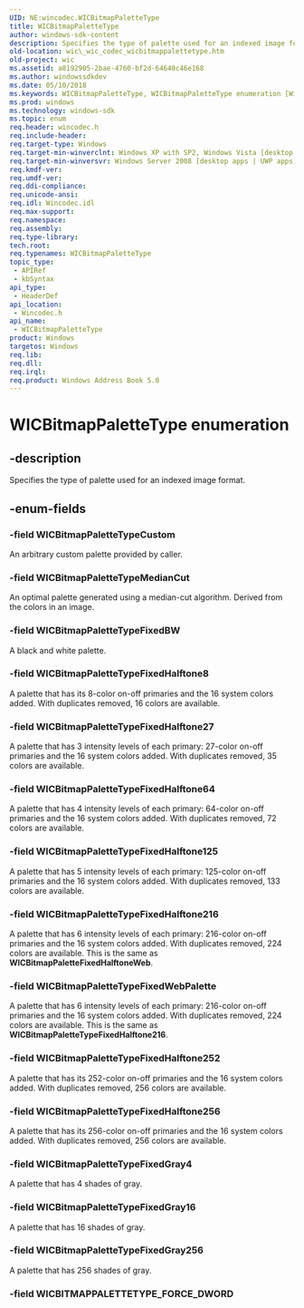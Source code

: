 ```yaml
---
UID: NE:wincodec.WICBitmapPaletteType
title: WICBitmapPaletteType
author: windows-sdk-content
description: Specifies the type of palette used for an indexed image format.
old-location: wic\_wic_codec_wicbitmappalettetype.htm
old-project: wic
ms.assetid: a8192905-2bae-4760-bf2d-64640c46e168
ms.author: windowssdkdev
ms.date: 05/10/2018
ms.keywords: WICBitmapPaletteType, WICBitmapPaletteType enumeration [Windows Imaging Component], WICBitmapPaletteTypeCustom, WICBitmapPaletteTypeFixedBW, WICBitmapPaletteTypeFixedGray16, WICBitmapPaletteTypeFixedGray256, WICBitmapPaletteTypeFixedGray4, WICBitmapPaletteTypeFixedHalftone125, WICBitmapPaletteTypeFixedHalftone216, WICBitmapPaletteTypeFixedHalftone252, WICBitmapPaletteTypeFixedHalftone256, WICBitmapPaletteTypeFixedHalftone27, WICBitmapPaletteTypeFixedHalftone64, WICBitmapPaletteTypeFixedHalftone8, WICBitmapPaletteTypeFixedWebPalette, WICBitmapPaletteTypeMedianCut, _wic_codec_wicbitmappalettetype, wic._wic_codec_wicbitmappalettetype, wincodec/WICBitmapPaletteType, wincodec/WICBitmapPaletteTypeCustom, wincodec/WICBitmapPaletteTypeFixedBW, wincodec/WICBitmapPaletteTypeFixedGray16, wincodec/WICBitmapPaletteTypeFixedGray256, wincodec/WICBitmapPaletteTypeFixedGray4, wincodec/WICBitmapPaletteTypeFixedHalftone125, wincodec/WICBitmapPaletteTypeFixedHalftone216, wincodec/WICBitmapPaletteTypeFixedHalftone252, wincodec/WICBitmapPaletteTypeFixedHalftone256, wincodec/WICBitmapPaletteTypeFixedHalftone27, wincodec/WICBitmapPaletteTypeFixedHalftone64, wincodec/WICBitmapPaletteTypeFixedHalftone8, wincodec/WICBitmapPaletteTypeFixedWebPalette, wincodec/WICBitmapPaletteTypeMedianCut
ms.prod: windows
ms.technology: windows-sdk
ms.topic: enum
req.header: wincodec.h
req.include-header: 
req.target-type: Windows
req.target-min-winverclnt: Windows XP with SP2, Windows Vista [desktop apps | UWP apps]
req.target-min-winversvr: Windows Server 2008 [desktop apps | UWP apps]
req.kmdf-ver: 
req.umdf-ver: 
req.ddi-compliance: 
req.unicode-ansi: 
req.idl: Wincodec.idl
req.max-support: 
req.namespace: 
req.assembly: 
req.type-library: 
tech.root: 
req.typenames: WICBitmapPaletteType
topic_type:
 - APIRef
 - kbSyntax
api_type:
 - HeaderDef
api_location:
 - Wincodec.h
api_name:
 - WICBitmapPaletteType
product: Windows
targetos: Windows
req.lib: 
req.dll: 
req.irql: 
req.product: Windows Address Book 5.0
---
```


# WICBitmapPaletteType enumeration


## -description


Specifies the type of palette used for an indexed image format.


## -enum-fields




### -field WICBitmapPaletteTypeCustom

An arbitrary custom palette provided by caller.


### -field WICBitmapPaletteTypeMedianCut

An optimal palette generated using a median-cut algorithm. Derived from the colors in an image.


### -field WICBitmapPaletteTypeFixedBW

A black and white palette.


### -field WICBitmapPaletteTypeFixedHalftone8

A palette that has its 8-color on-off primaries and the 16 system colors added. With duplicates removed, 16 colors are available.


### -field WICBitmapPaletteTypeFixedHalftone27

A palette that has 3 intensity levels of each primary: 27-color on-off primaries and the 16 system colors added. With duplicates removed, 35 colors are available.


### -field WICBitmapPaletteTypeFixedHalftone64

A palette that has 4 intensity levels of each primary: 64-color on-off primaries and the 16 system colors added. With duplicates removed, 72 colors are available.


### -field WICBitmapPaletteTypeFixedHalftone125

A palette that has 5 intensity levels of each primary: 125-color on-off primaries and the 16 system colors added. With duplicates removed, 133 colors are available.


### -field WICBitmapPaletteTypeFixedHalftone216

A palette that has 6 intensity levels of each primary: 216-color on-off primaries and the 16 system colors added. With duplicates removed, 224 colors are available. This is the same as <b>WICBitmapPaletteFixedHalftoneWeb</b>.


### -field WICBitmapPaletteTypeFixedWebPalette

A palette that has 6 intensity levels of each primary: 216-color on-off primaries and the 16 system colors added. With duplicates removed, 224 colors are available. This is the same as <b>WICBitmapPaletteTypeFixedHalftone216</b>.


### -field WICBitmapPaletteTypeFixedHalftone252

A palette that has its 252-color on-off primaries and the 16 system colors added. With duplicates removed, 256 colors are available.


### -field WICBitmapPaletteTypeFixedHalftone256

A palette that has its 256-color on-off primaries and the 16 system colors added. With duplicates removed, 256 colors are available.


### -field WICBitmapPaletteTypeFixedGray4

A palette that has 4 shades of gray.


### -field WICBitmapPaletteTypeFixedGray16

A palette that has 16 shades of gray.


### -field WICBitmapPaletteTypeFixedGray256

A palette that has 256 shades of gray.


### -field WICBITMAPPALETTETYPE_FORCE_DWORD



